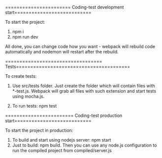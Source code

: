 ======================= Coding-test development start===========================

To start the project:

1) npm i
2) npm run dev

All done, you can change code how you want - webpack will rebuild code automatically
and nodemon will restart after the rebuild.


================================== Tests========================================

To create tests:

1) Use src/tests folder. Just create the folder which will contain files with *-test.js.
Webpack will grab all files with such extension and start tests using mocha.js.

2) To run tests: npm test


======================== Coding-test production start===========================

To start the project in production:

1) To build and start using nodejs server: npm start
2) Just to build: npm build. Then you can use any node.js configuration to run the compiled
project from compiled/server.js